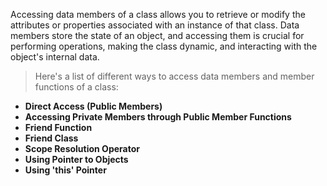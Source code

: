Accessing data members of a class allows you to retrieve or modify the attributes or
properties associated with an instance of that class. Data members store the state
of an object, and accessing them is crucial for performing operations, making the
class dynamic, and interacting with the object's internal data.

> Here's a list of different ways to access data members and member functions of a class:

- **Direct Access (Public Members)**
- **Accessing Private Members through Public Member Functions**
- **Friend Function**
- **Friend Class**
- **Scope Resolution Operator**
- **Using Pointer to Objects**
- **Using 'this' Pointer**
